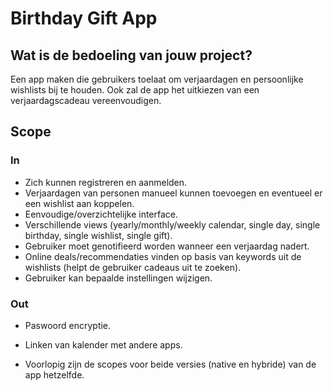 # Birthday Gift App
## Wat is de bedoeling van jouw project?
Een app maken die gebruikers toelaat om verjaardagen en persoonlijke wishlists bij te houden. Ook zal de app het uitkiezen van een verjaardagscadeau vereenvoudigen.

## Scope
### In
 * Zich kunnen registreren en aanmelden.
 * Verjaardagen van personen manueel kunnen toevoegen en eventueel er een wishlist aan koppelen.
 * Eenvoudige/overzichtelijke interface.
 * Verschillende views (yearly/monthly/weekly calendar, single day, single birthday, single wishlist, single gift).
 * Gebruiker moet genotifieerd worden wanneer een verjaardag nadert.
 * Online deals/recommendaties vinden op basis van keywords uit de wishlists (helpt de gebruiker cadeaus uit te zoeken).
 * Gebruiker kan bepaalde instellingen wijzigen.
 ### Out
 * Paswoord encryptie.
 * Linken van kalender met andere apps.
 
 * Voorlopig zijn de scopes voor beide versies (native en hybride) van de app hetzelfde.
